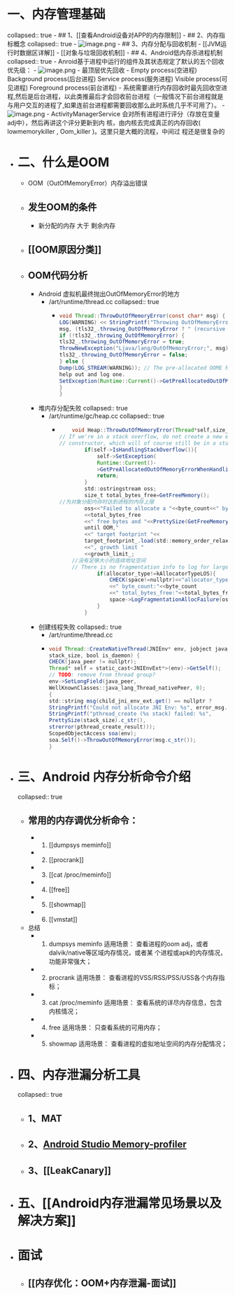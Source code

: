 # 一、内存管理基础
collapsed:: true
	- ## 1、[[查看Android设备对APP的内存限制]]
	- ## 2、内存指标概念
	  collapsed:: true
		- ![image.png](../assets/image_1692754515271_0.png)
	- ## 3、内存分配与回收机制
		- [[JVM运行时数据区详解]]
		- [[对象与垃圾回收机制]]
	- ## 4、Android低内存杀进程机制
	  collapsed:: true
		- Anroid基于进程中运行的组件及其状态规定了默认的五个回收优先级：
			- ![image.png](../assets/image_1692754910999_0.png)
		- 最顶层优先回收
		- Empty process(空进程)
		  Background process(后台进程)
		  Service process(服务进程)
		  Visible process(可见进程)
		  Foreground process(前台进程)
		- 系统需要进行内存回收时最先回收空进程,然后是后台进程，以此类推最后才会回收前台进程（一般情况下前台进程就是与用户交互的进程了,如果连前台进程都需要回收那么此时系统几乎不可用了）。
		- ![image.png](../assets/image_1692755205569_0.png)
		- ActivityManagerService 会对所有进程进行评分（存放在变量adj中），然后再讲这个评分更新到内
		  核，由内核去完成真正的内存回收( lowmemorykiller , Oom_killer )。这里只是大概的流程，中间过
		  程还是很复杂的
- # 二、什么是OOM
	- OOM（OutOfMemoryError）内存溢出错误
	- ## 发生OOM的条件
		- 新分配的内存 大于 剩余内存
	- ## [[OOM原因分类]]
	- ## OOM代码分析
		- Android 虚拟机最终抛出OutOfMemoryError的地方
			- /art/runtime/thread.cc
			  collapsed:: true
				- ```java
				  void Thread::ThrowOutOfMemoryError(const char* msg) {
				  LOG(WARNING) << StringPrintf("Throwing OutOfMemoryError \"%s\"%s",
				  msg, (tls32_.throwing_OutOfMemoryError ? " (recursive case)" : ""));
				  if (!tls32_.throwing_OutOfMemoryError) {
				  tls32_.throwing_OutOfMemoryError = true;
				  ThrowNewException("Ljava/lang/OutOfMemoryError;", msg);
				  tls32_.throwing_OutOfMemoryError = false;
				  } else {
				  Dump(LOG_STREAM(WARNING)); // The pre-allocated OOME has no stack, so
				  help out and log one.
				  SetException(Runtime::Current()->GetPreAllocatedOutOfMemoryError());
				  }
				  }
				  ```
		- 堆内存分配失败
		  collapsed:: true
			- /art/runtime/gc/heap.cc
			  collapsed:: true
				- ```java
				      void Heap::ThrowOutOfMemoryError(Thread*self,size_t byte_count, AllocatorType allocator_type){
				  // If we're in a stack overflow, do not create a new exception. It would require running the
				  // constructor, which will of course still be in a stack overflow.
				          if(self->IsHandlingStackOverflow()){
				              self->SetException(
				              Runtime::Current()-
				              >GetPreAllocatedOutOfMemoryErrorWhenHandlingStackOverflow());
				              return;
				          }
				          std::ostringstream oss;
				          size_t total_bytes_free=GetFreeMemory();
				  //为对象分配内存时达到进程的内存上限
				          oss<<"Failed to allocate a "<<byte_count<<" byte allocation with "
				          <<total_bytes_free
				          <<" free bytes and "<<PrettySize(GetFreeMemoryUntilOOME())<<"
				          until OOM,"
				          <<" target footprint "<<
				          target_footprint_.load(std::memory_order_relaxed)
				          <<", growth limit "
				          <<growth_limit_;
				      //没有足够大小的连续地址空间
				      // There is no fragmentation info to log for large-object space.
				              if(allocator_type!=kAllocatorTypeLOS){
				                  CHECK(space!=nullptr)<<"allocator_type:"<<allocator_type
				                  <<" byte_count:"<<byte_count
				                  <<" total_bytes_free:"<<total_bytes_free;
				                  space->LogFragmentationAllocFailure(oss,byte_count);
				              }
				          }
				  ```
		- 创建线程失败
		  collapsed:: true
			- /art/runtime/thread.cc
			- ```java
			  void Thread::CreateNativeThread(JNIEnv* env, jobject java_peer, size_t
			  stack_size, bool is_daemon) {
			  CHECK(java_peer != nullptr);
			  Thread* self = static_cast<JNIEnvExt*>(env)->GetSelf();
			  // TODO: remove from thread group?
			  env->SetLongField(java_peer,
			  WellKnownClasses::java_lang_Thread_nativePeer, 0);
			  {
			  std::string msg(child_jni_env_ext.get() == nullptr ?
			  StringPrintf("Could not allocate JNI Env: %s", error_msg.c_str()) :
			  StringPrintf("pthread_create (%s stack) failed: %s",
			  PrettySize(stack_size).c_str(),
			  strerror(pthread_create_result)));
			  ScopedObjectAccess soa(env);
			  soa.Self()->ThrowOutOfMemoryError(msg.c_str());
			  }
			  ```
- # 三、Android 内存分析命令介绍
  collapsed:: true
	- ## 常用的内存调优分析命令：
		- 1. [[dumpsys meminfo]]
		- 2. [[procrank]]
		- 3. [[cat /proc/meminfo]]
		- 4. [[free]]
		- 5. [[showmap]]
		- 6. [[vmstat]]
	- 总结
		- 1. dumpsys meminfo 适用场景： 查看进程的oom adj，或者dalvik/native等区域内存情况，或者某
		  个进程或apk的内存情况，功能非常强大；
		- 2. procrank 适用场景： 查看进程的VSS/RSS/PSS/USS各个内存指标；
		- 3. cat /proc/meminfo 适用场景： 查看系统的详尽内存信息，包含内核情况；
		- 4. free 适用场景： 只查看系统的可用内存；
		- 5. showmap 适用场景： 查看进程的虚拟地址空间的内存分配情况；
- # 四、内存泄漏分析工具
  collapsed:: true
	- ## 1、MAT
	- ## 2、[Android Studio Memory-profiler](https://developer.android.com/studio/profile/memory-profiler#performance)
	- ## 3、[[LeakCanary]]
- # 五、[[Android内存泄漏常见场景以及解决方案]]
- # 面试
	- ## [[内存优化：OOM+内存泄漏-面试]]